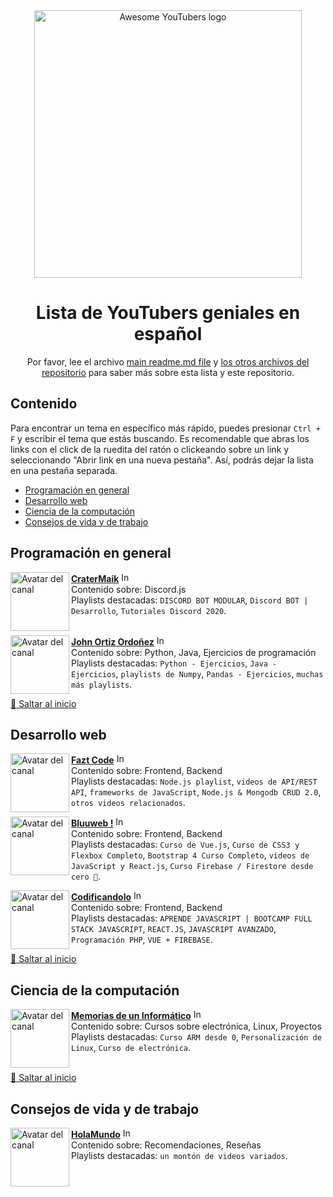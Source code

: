 <div align="center">
	<div>
		<img width="428" src="../../media/logo.svg" alt="Awesome YouTubers logo">
	</div>
  	<h1>
    		Lista de YouTubers geniales en español
  	</h1>
	<p>Por favor, lee el archivo <a href="https://github.com/JoseDeFreitas/awesome-youtubers/blob/main/readme.md">main readme.md file</a> y <a href="https://github.com/JoseDeFreitas/awesome-youtubers">los otros archivos del repositorio</a> para saber más sobre esta lista y este repositorio.</p>
</div>

## Contenido

Para encontrar un tema en específico más rápido, puedes presionar `Ctrl + F` y escribir el tema que estás buscando.
Es recomendable que abras los links con el click de la ruedita del ratón o clickeando sobre un link y seleccionando "Abrir link en una nueva pestaña". Así, podrás dejar la lista en una pestaña separada.
- [Programación en general](#programación-en-general)
- [Desarrollo web](#desarrollo-web)
- [Ciencia de la computación](#ciencia-de-la-computación)
- [Consejos de vida y de trabajo](#consejos-de-vida-y-de-trabajo)

## Programación en general

[<img align="left" height="94px" width="94px" alt="Avatar del canal" src="https://yt3.ggpht.com/a/AATXAJyefDOEjJdHcYOW6okP2WO1pZjf35F3vVJw1VQL=s100-c-k-c0xffffffff-no-rj-mo"/>](https://www.youtube.com/c/CraterMaik)

[**CraterMaik**](https://www.youtube.com/c/CraterMaik) [<img height="16px" width="16px" alt="Insignia de YouTubers que suben videos semanales" src="../../media/badge-weekly.svg" title="Sube videos semanales"/>](badges.md#weekly-video-upload) \
Contenido sobre: Discord.js \
Playlists destacadas: `DISCORD BOT MODULAR`, `Discord BOT | Desarrollo`, `Tutoriales Discord 2020`. \
<br/>

[<img align="left" height="94px" width="94px" alt="Avatar del canal" src="https://yt3.ggpht.com/ytc/AAUvwni1NXIn1P5nKqk5hQsu4rzLpXsmWKRo6Xv9DbRiRg=s88-c-k-c0x00ffffff-no-rj"/>](https://www.youtube.com/c/JohnOrtizOrdo%C3%B1ez)

[**John Ortiz Ordoñez**](https://www.youtube.com/c/JohnOrtizOrdo%C3%B1ez) [<img height="16px" width="16px" alt="Insignia de YouTubers que suben videos semanales" src="../../media/badge-weekly.svg" title="Sube videos semanales"/>](badges.md#weekly-video-upload) \
Contenido sobre: Python, Java, Ejercicios de programación \
Playlists destacadas: `Python - Ejercicios`, `Java - Ejercicios`, `playlists de Numpy`, `Pandas - Ejercicios`, `muchas más playlists`.

[🔼 Saltar al inicio](#contenido)

## Desarrollo web

[<img align="left" height="94px" width="94px" alt="Avatar del canal" src="https://yt3.ggpht.com/a/AATXAJwOIS7HSycIcJxcQClW1MqdHoCEG17H_9AuKauK6g=s100-c-k-c0xffffffff-no-rj-mo"/>](https://www.youtube.com/c/FaztCode)

[**Fazt Code**](https://www.youtube.com/c/FaztCode) [<img height="16px" width="16px" alt="Insignia de YouTubers que suben videos semanales" src="../../media/badge-weekly.svg" title="Sube videos semanales"/>](badges.md#weekly-video-upload) \
Contenido sobre: Frontend, Backend \
Playlists destacadas: `Node.js playlist`, `videos de API/REST API`, `frameworks de JavaScript`, `Node.js & Mongodb CRUD 2.0`, `otros videos relacionados`.

[<img align="left" height="94px" width="94px" alt="Avatar del canal" src="https://yt3.ggpht.com/a/AATXAJxQCDdQw8VAdYEVI1WxFlK6sCm1O_WgAPI_4cTh_A=s100-c-k-c0xffffffff-no-rj-mo"/>](https://www.youtube.com/c/Bluuweb)

[**Bluuweb !**](https://www.youtube.com/c/Bluuweb) [<img height="16px" width="16px" alt="Insignia de YouTubers que suben videos semanales" src="../../media/badge-weekly.svg" title="Sube videos semanales"/>](badges.md#weekly-video-upload) \
Contenido sobre: Frontend, Backend \
Playlists destacadas: `Curso de Vue.js`, `Curso de CSS3 y Flexbox Completo`, `Bootstrap 4 Curso Completo`, `videos de JavaScript y React.js`, `Curso Firebase / Firestore desde cero 💪`.

[<img align="left" height="94px" width="94px" alt="Avatar del canal" src="https://yt3.ggpht.com/ytc/AAUvwniHeNvUbV6ejNRe4_J-7r_VLLfJxD4cwoAJDtgr4_c=s88-c-k-c0x00ffffff-no-rj"/>](https://www.youtube.com/c/ManuelMuñozMir)

[**Codificandolo**](https://www.youtube.com/c/ManuelMuñozMir) [<img height="16px" width="16px" alt="Insignia de YouTubers que suben videos semanales" src="../../media/badge-weekly.svg" title="Sube videos semanales"/>](badges.md#weekly-video-upload) \
Contenido sobre: Frontend, Backend \
Playlists destacadas: `APRENDE JAVASCRIPT | BOOTCAMP FULL STACK JAVASCRIPT`, `REACT.JS`, `JAVASCRIPT AVANZADO`, `Programación PHP`, `VUE + FIREBASE`.

[🔼 Saltar al inicio](#contenido)

## Ciencia de la computación

[<img align="left" height="94px" width="94px" alt="Avatar del canal" src="https://lh3.googleusercontent.com/a-/AOh14Ghoova726gCiIS99qVYCyWFnU15WKgywPyIEhQhpw=s600-k-no-rp-mo"/>](https://www.youtube.com/c/memoriasdeuninformatico)

[**Memorias de un Informático**](https://www.youtube.com/c/memoriasdeuninformatico) [<img height="16px" width="16px" alt="Insignia de YouTubers que suben videos semanales" src="../../media/badge-weekly.svg" title="Sube videos semanales"/>](badges.md#weekly-video-upload) \
Contenido sobre: Cursos sobre electrónica, Linux, Proyectos \
Playlists destacadas: `Curso ARM desde 0`, `Personalización de Linux`, `Curso de electrónica`. \
<br/>

[🔼 Saltar al inicio](#contenido)

## Consejos de vida y de trabajo

[<img align="left" height="94px" width="94px" alt="Avatar del canal" src="https://yt3.ggpht.com/ytc/AAUvwng4gbbjmz9Ya7pRTkeKtD3vS4eB-hH-jpAeJTmi=s88-c-k-c0x00ffffff-no-rj"/>](https://www.youtube.com/c/HolaMundoDev)

[**HolaMundo**](https://www.youtube.com/c/HolaMundoDev) [<img height="16px" width="16px" alt="Insignia de YouTubers que suben videos semanales" src="../../media/badge-weekly.svg" title="Sube videos semanales"/>](badges.md#weekly-video-upload) \
Contenido sobre: Recomendaciones, Reseñas \
Playlists destacadas: `un montón de videos variados`. \
<br/>
